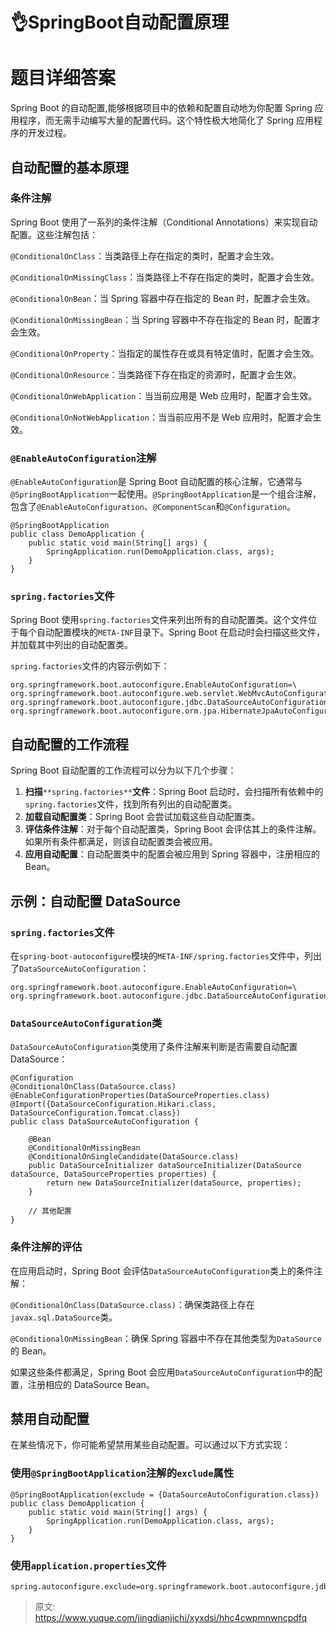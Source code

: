 # 👌SpringBoot自动配置原理

# 题目详细答案
Spring Boot 的自动配置,能够根据项目中的依赖和配置自动地为你配置 Spring 应用程序，而无需手动编写大量的配置代码。这个特性极大地简化了 Spring 应用程序的开发过程。

## 自动配置的基本原理
### 条件注解
Spring Boot 使用了一系列的条件注解（Conditional Annotations）来实现自动配置。这些注解包括：

`@ConditionalOnClass`：当类路径上存在指定的类时，配置才会生效。

`@ConditionalOnMissingClass`：当类路径上不存在指定的类时，配置才会生效。

`@ConditionalOnBean`：当 Spring 容器中存在指定的 Bean 时，配置才会生效。

`@ConditionalOnMissingBean`：当 Spring 容器中不存在指定的 Bean 时，配置才会生效。

`@ConditionalOnProperty`：当指定的属性存在或具有特定值时，配置才会生效。

`@ConditionalOnResource`：当类路径下存在指定的资源时，配置才会生效。

`@ConditionalOnWebApplication`：当当前应用是 Web 应用时，配置才会生效。

`@ConditionalOnNotWebApplication`：当当前应用不是 Web 应用时，配置才会生效。

### `@EnableAutoConfiguration`注解
`@EnableAutoConfiguration`是 Spring Boot 自动配置的核心注解，它通常与`@SpringBootApplication`一起使用。`@SpringBootApplication`是一个组合注解，包含了`@EnableAutoConfiguration`、`@ComponentScan`和`@Configuration`。

```plain
@SpringBootApplication
public class DemoApplication {
    public static void main(String[] args) {
        SpringApplication.run(DemoApplication.class, args);
    }
}
```

### `spring.factories`文件
Spring Boot 使用`spring.factories`文件来列出所有的自动配置类。这个文件位于每个自动配置模块的`META-INF`目录下。Spring Boot 在启动时会扫描这些文件，并加载其中列出的自动配置类。

`spring.factories`文件的内容示例如下：

```plain
org.springframework.boot.autoconfigure.EnableAutoConfiguration=\
org.springframework.boot.autoconfigure.web.servlet.WebMvcAutoConfiguration,\
org.springframework.boot.autoconfigure.jdbc.DataSourceAutoConfiguration,\
org.springframework.boot.autoconfigure.orm.jpa.HibernateJpaAutoConfiguration
```

## 自动配置的工作流程
Spring Boot 自动配置的工作流程可以分为以下几个步骤：

1. **扫描**`**spring.factories**`**文件**：Spring Boot 启动时，会扫描所有依赖中的`spring.factories`文件，找到所有列出的自动配置类。
2. **加载自动配置类**：Spring Boot 会尝试加载这些自动配置类。
3. **评估条件注解**：对于每个自动配置类，Spring Boot 会评估其上的条件注解。如果所有条件都满足，则该自动配置类会被应用。
4. **应用自动配置**：自动配置类中的配置会被应用到 Spring 容器中，注册相应的 Bean。

## 示例：自动配置 DataSource
### `spring.factories`文件
在`spring-boot-autoconfigure`模块的`META-INF/spring.factories`文件中，列出了`DataSourceAutoConfiguration`：

```plain
org.springframework.boot.autoconfigure.EnableAutoConfiguration=\
org.springframework.boot.autoconfigure.jdbc.DataSourceAutoConfiguration
```

### `DataSourceAutoConfiguration`类
`DataSourceAutoConfiguration`类使用了条件注解来判断是否需要自动配置 DataSource：

```plain
@Configuration
@ConditionalOnClass(DataSource.class)
@EnableConfigurationProperties(DataSourceProperties.class)
@Import({DataSourceConfiguration.Hikari.class, DataSourceConfiguration.Tomcat.class})
public class DataSourceAutoConfiguration {

    @Bean
    @ConditionalOnMissingBean
    @ConditionalOnSingleCandidate(DataSource.class)
    public DataSourceInitializer dataSourceInitializer(DataSource dataSource, DataSourceProperties properties) {
        return new DataSourceInitializer(dataSource, properties);
    }

    // 其他配置
}
```

### 条件注解的评估
在应用启动时，Spring Boot 会评估`DataSourceAutoConfiguration`类上的条件注解：

`@ConditionalOnClass(DataSource.class)`：确保类路径上存在`javax.sql.DataSource`类。

`@ConditionalOnMissingBean`：确保 Spring 容器中不存在其他类型为`DataSource`的 Bean。

如果这些条件都满足，Spring Boot 会应用`DataSourceAutoConfiguration`中的配置，注册相应的 DataSource Bean。

## 禁用自动配置
在某些情况下，你可能希望禁用某些自动配置。可以通过以下方式实现：

### 使用`@SpringBootApplication`注解的`exclude`属性
```plain
@SpringBootApplication(exclude = {DataSourceAutoConfiguration.class})
public class DemoApplication {
    public static void main(String[] args) {
        SpringApplication.run(DemoApplication.class, args);
    }
}
```

### 使用`application.properties`文件
```plain
spring.autoconfigure.exclude=org.springframework.boot.autoconfigure.jdbc.DataSourceAutoConfiguration
```





> 原文: <https://www.yuque.com/jingdianjichi/xyxdsi/hhc4cwpmnwncpdfq>